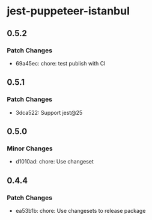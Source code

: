 # jest-puppeteer-istanbul

## 0.5.2

### Patch Changes

-   69a45ec: chore: test publish with CI

## 0.5.1

### Patch Changes

-   3dca522: Support jest@25

## 0.5.0

### Minor Changes

-   d1010ad: chore: Use changeset

## 0.4.4

### Patch Changes

-   ea53b1b: chore: Use changesets to release package
